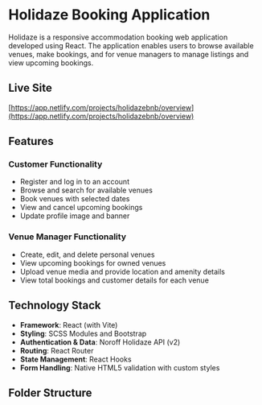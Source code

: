 # Holidaze Booking Application

Holidaze is a responsive accommodation booking web application developed using React. The application enables users to browse available venues, make bookings, and for venue managers to manage listings and view upcoming bookings.

## Live Site

[https://app.netlify.com/projects/holidazebnb/overview](https://app.netlify.com/projects/holidazebnb/overview)

## Features

### Customer Functionality

- Register and log in to an account
- Browse and search for available venues
- Book venues with selected dates
- View and cancel upcoming bookings
- Update profile image and banner

### Venue Manager Functionality

- Create, edit, and delete personal venues
- View upcoming bookings for owned venues
- Upload venue media and provide location and amenity details
- View total bookings and customer details for each venue

## Technology Stack

- **Framework**: React (with Vite)
- **Styling**: SCSS Modules and Bootstrap
- **Authentication & Data**: Noroff Holidaze API (v2)
- **Routing**: React Router
- **State Management**: React Hooks
- **Form Handling**: Native HTML5 validation with custom styles

## Folder Structure

